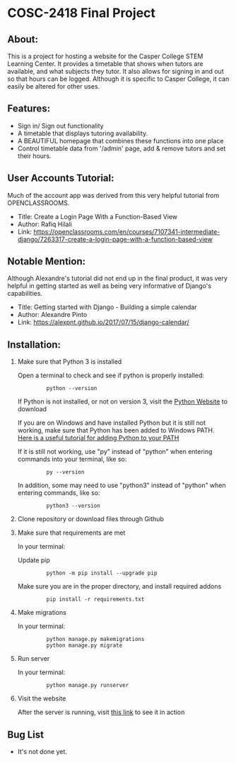 # COSC-2418 Final Project

## About:


This is a project for hosting a website for the Casper College STEM Learning Center. It provides a timetable that shows when tutors are available, and what subjects they tutor. It also allows for signing in and out so that hours can be logged. Although it is specific to Casper College, it can easily be altered for other uses.

## Features:

- Sign in/ Sign out functionality
- A timetable that displays tutoring availability.
- A BEAUTIFUL homepage that combines these functions into one place
- Control timetable data from '/admin' page, add & remove tutors and set their hours.

## User Accounts Tutorial:

Much of the account app was derived from this very helpful tutorial from OPENCLASSROOMS.
- Title: Create a Login Page With a Function-Based View
- Author: Rafiq Hilali
- Link: https://openclassrooms.com/en/courses/7107341-intermediate-django/7263317-create-a-login-page-with-a-function-based-view

## Notable Mention:

Although Alexandre's tutorial did not end up in the final product, it was very helpful in getting started as well as being very informative of Django's capabilities.
- Title: Getting started with Django - Building a simple calendar
- Author: Alexandre Pinto
- Link: https://alexpnt.github.io/2017/07/15/django-calendar/

## Installation:

1. Make sure that Python 3 is installed

    Open a terminal to check and see if python is properly installed:

                python --version

    If Python is not installed, or not on version 3, visit the [Python Website](https://www.python.org/downloads/) to download

    If you are on Windows and have installed Python but it is still not working, make sure that Python has been added to Windows PATH.
    [Here is a useful tutorial for adding Python to your PATH](https://www.geeksforgeeks.org/how-to-add-python-to-windows-path/)

    If it is still not working, use "py" instead of "python" when entering commands into your terminal, like so:

                py --version

    In addition, some may need to use "python3" instead of "python" when entering commands, like so:

                python3 --version

2. Clone repository or download files through Github

3. Make sure that requirements are met

    In your terminal:

    Update pip

                python -m pip install --upgrade pip

    Make sure you are in the proper directory, and install required addons
    
                pip install -r requirements.txt

4. Make migrations

    In your terminal:

                python manage.py makemigrations
                python manage.py migrate

5. Run server

    In your terminal:

                python manage.py runserver

6. Visit the website

    After the server is running, visit [this link](http://127.0.0.1:8000/) to see it in action

## Bug List

- It's not done yet.
